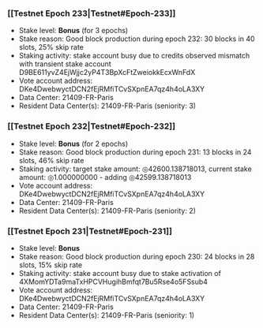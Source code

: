 ### [[Testnet Epoch 233|Testnet#Epoch-233]]
* Stake level: **Bonus** (for 3 epochs)
* Stake reason: Good block production during epoch 232: 30 blocks in 40 slots, 25% skip rate
* Staking activity: stake account busy due to credits observed mismatch with transient stake account D9BE611yvZ4EjWjjc2yP4T3BpXcFtZweiokkEcxWnFdX
* Vote account address: DKe4DwebwyctDCN2fEjRMfiTCvSXpnEA7qz4h4oLA3XY
* Data Center: 21409-FR-Paris
* Resident Data Center(s): 21409-FR-Paris (seniority: 3)
### [[Testnet Epoch 232|Testnet#Epoch-232]]
* Stake level: **Bonus** (for 2 epochs)
* Stake reason: Good block production during epoch 231: 13 blocks in 24 slots, 46% skip rate
* Staking activity: target stake amount: ◎42600.138718013, current stake amount: ◎1.000000000 - adding ◎42599.138718013
* Vote account address: DKe4DwebwyctDCN2fEjRMfiTCvSXpnEA7qz4h4oLA3XY
* Data Center: 21409-FR-Paris
* Resident Data Center(s): 21409-FR-Paris (seniority: 2)
### [[Testnet Epoch 231|Testnet#Epoch-231]]
* Stake level: **Bonus**
* Stake reason: Good block production during epoch 230: 24 blocks in 28 slots, 15% skip rate
* Staking activity: stake account busy due to stake activation of 4XMomYDTa9maTxHPCVHugihBmfqt7Bu5Rse4o5FSsub4
* Vote account address: DKe4DwebwyctDCN2fEjRMfiTCvSXpnEA7qz4h4oLA3XY
* Data Center: 21409-FR-Paris
* Resident Data Center(s): 21409-FR-Paris (seniority: 1)